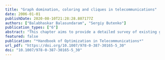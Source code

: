 ```yaml
---
title: "Graph domination, coloring and cliques in telecommunications"
date: 2006-01-01
publishDate: 2020-08-10T21:28:28.807177Z
authors: ["Balabhaskar Balasundaram", "Sergiy Butenko"]
publication_types: ["6"]
abstract: "This chapter aims to provide a detailed survey of existing graph models and algorithms for important problems that arise in different areas of wireless telecommunication. In particular, applications of graph optimization problems such as minimum dominating set, minimum vertex coloring and maximum clique in multihop wireless networks are discussed. Different forms of graph domination have been used extensively to model clustering in wireless ad hoc networks. Graph coloring problems and their variants have been used to model channel assignment and scheduling type problems in wireless networks. Cliques are used to derive bounds on chromatic number, and are used in models of traffic flow, resource allocation, interference, etc. In this chapter we survey the solution methods proposed in the literature for these problems and some recent theoretical results that are relevant to this area of research in wireless networks."
featured: false
publication: "*Handbook of Optimization in Telecommunications*"
url_pdf: "https://doi.org/10.1007/978-0-387-30165-5_30"
doi: "10.1007/978-0-387-30165-5_30"
---
```


